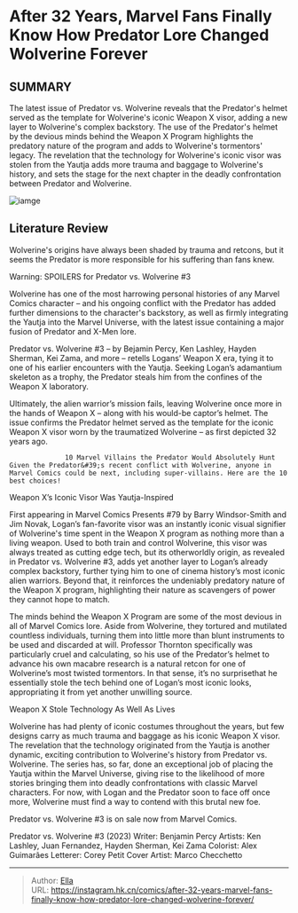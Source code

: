 # After 32 Years, Marvel Fans Finally Know How Predator Lore Changed Wolverine Forever


## SUMMARY 



  The latest issue of Predator vs. Wolverine reveals that the Predator&#39;s helmet served as the template for Wolverine&#39;s iconic Weapon X visor, adding a new layer to Wolverine&#39;s complex backstory.   The use of the Predator&#39;s helmet by the devious minds behind the Weapon X Program highlights the predatory nature of the program and adds to Wolverine&#39;s tormentors&#39; legacy.   The revelation that the technology for Wolverine&#39;s iconic visor was stolen from the Yautja adds more trauma and baggage to Wolverine&#39;s history, and sets the stage for the next chapter in the deadly confrontation between Predator and Wolverine.  

![iamge](https://static1.srcdn.com/wordpress/wp-content/uploads/2023/12/wolverine-vs-predator-japan.jpg)

## Literature Review

Wolverine&#39;s origins have always been shaded by trauma and retcons, but it seems the Predator is more responsible for his suffering than fans knew.




Warning: SPOILERS for Predator vs. Wolverine #3




Wolverine has one of the most harrowing personal histories of any Marvel Comics character – and his ongoing conflict with the Predator has added further dimensions to the character&#39;s backstory, as well as firmly integrating the Yautja into the Marvel Universe, with the latest issue containing a major fusion of Predator and X-Men lore.

Predator vs. Wolverine #3 – by Bejamin Percy, Ken Lashley, Hayden Sherman, Kei Zama, and more – retells Logans’ Weapon X era, tying it to one of his earlier encounters with the Yautja. Seeking Logan’s adamantium skeleton as a trophy, the Predator steals him from the confines of the Weapon X laboratory.

          

Ultimately, the alien warrior’s mission fails, leaving Wolverine once more in the hands of Weapon X – along with his would-be captor’s helmet. The issue confirms the Predator helmet served as the template for the iconic Weapon X visor worn by the traumatized Wolverine – as first depicted 32 years ago.




                  10 Marvel Villains the Predator Would Absolutely Hunt   Given the Predator&#39;s recent conflict with Wolverine, anyone in Marvel Comics could be next, including super-villains. Here are the 10 best choices!    


 Weapon X’s Iconic Visor Was Yautja-Inspired 
          

First appearing in Marvel Comics Presents #79 by Barry Windsor-Smith and Jim Novak, Logan’s fan-favorite visor was an instantly iconic visual signifier of Wolverine&#39;s time spent in the Weapon X program as nothing more than a living weapon. Used to both train and control Wolverine, this visor was always treated as cutting edge tech, but its otherworldly origin, as revealed in Predator vs. Wolverine #3, adds yet another layer to Logan’s already complex backstory, further tying him to one of cinema history’s most iconic alien warriors. Beyond that, it reinforces the undeniably predatory nature of the Weapon X program, highlighting their nature as scavengers of power they cannot hope to match.




The minds behind the Weapon X Program are some of the most devious in all of Marvel Comics lore. Aside from Wolverine, they tortured and mutilated countless individuals, turning them into little more than blunt instruments to be used and discarded at will. Professor Thornton specifically was particularly cruel and calculating, so his use of the Predator’s helmet to advance his own macabre research is a natural retcon for one of Wolverine’s most twisted tormentors. In that sense, it’s no surprisethat he essentially stole the tech behind one of Logan’s most iconic looks, appropriating it from yet another unwilling source.



 Weapon X Stole Technology As Well As Lives 
          

Wolverine has had plenty of iconic costumes throughout the years, but few designs carry as much trauma and baggage as his iconic Weapon X visor. The revelation that the technology originated from the Yautja is another dynamic, exciting contribution to Wolverine&#39;s history from Predator vs. Wolverine. The series has, so far, done an exceptional job of placing the Yautja within the Marvel Universe, giving rise to the likelihood of more stories bringing them into deadly confrontations with classic Marvel characters. For now, with Logan and the Predator soon to face off once more, Wolverine must find a way to contend with this brutal new foe.






Predator vs. Wolverine #3 is on sale now from Marvel Comics.




 Predator vs. Wolverine #3 (2023)                 Writer: Benjamin Percy   Artists: Ken Lashley, Juan Fernandez, Hayden Sherman, Kei Zama   Colorist: Alex Guimarães   Letterer: Corey Petit   Cover Artist: Marco Checchetto      




---

> Author: [Ella](https://instagram.hk.cn/)  
> URL: https://instagram.hk.cn/comics/after-32-years-marvel-fans-finally-know-how-predator-lore-changed-wolverine-forever/  

